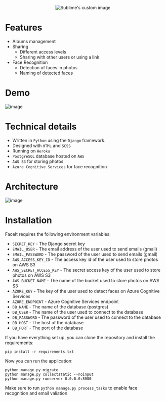 <p align="center">
  <img src="https://user-images.githubusercontent.com/36517134/173432372-6757b6b5-7a9e-4832-a3d9-437f863e5fe2.png" alt="Sublime's custom image"/>
</p>

# Features

- Albums management
- Sharing
    - Different access levels
    - Sharing with other users or using a link
- Face Recognition
    - Detection of faces in photos
    - Naming of detected faces

# Demo
![image](https://user-images.githubusercontent.com/36517134/187902073-4daa897f-2275-408e-8163-f7b654e0522e.png)

# Technical details

- Written in `Python` using the `Django` framework.
- Designed with `HTML` and `SCSS`
- Running on `Heroku`
- `PostgreSQL` database hosted on `AWS`
- `AWS S3` for storing photos
- `Azure Cognitive Services` for face recognition

# Architecture

![image](https://user-images.githubusercontent.com/36517134/174063884-3ca70b73-b0c6-47ba-9c80-3946351d0f5a.png)

# Installation

FaceIt requires the following environment variables:

- `SECRET_KEY` - The Django secret key
- `EMAIL_USER` - The email address of the user used to send emails (gmail)
- `EMAIL_PASSWORD` - The password of the user used to send emails (gmail)
- `AWS_ACCESS_KEY_ID` - The access key id of the user used to store photos on AWS S3
- `AWS_SECRET_ACCESS_KEY` - The secret access key of the user used to store photos on AWS S3
- `AWS_BUCKET_NAME` - The name of the bucket used to store photos on AWS S3
- `AZURE_KEY` - The key of the user used to detect faces on Azure Cognitive Services
- `AZURE_ENDPOINT` - Azure Cognitive Services endpoint
- `DB_NAME` - The name of the database (postgres)
- `DB_USER` - The name of the user used to connect to the database
- `DB_PASSWORD` - The password of the user used to connect to the database
- `DB_HOST` - The host of the database
- `DB_PORT` - The port of the database

If you have everything set up, you can clone the repository and install the requirements:

`pip install -r requirements.txt`

Now you can run the application:

```
python manage.py migrate
python manage.py collectstatic --noinput
python manage.py runserver 0.0.0.0:8080
```

Make sure to run `python manage.py process_tasks` to enable face recognition and email valiation.
